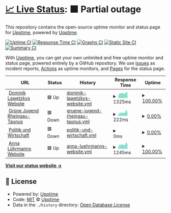 # [📈 Live Status](https://status.dominiklawetzky.de): <!--live status--> **🟧 Partial outage**

This repository contains the open-source uptime monitor and status page for [Upptime](https://upptime.js.org), powered by [Upptime](https://github.com/upptime/upptime).

[![Uptime CI](https://github.com/dominiklawetzky/status-page/workflows/Uptime%20CI/badge.svg)](https://github.com/dominiklawetzky/status-page/actions?query=workflow%3A%22Uptime+CI%22)
[![Response Time CI](https://github.com/dominiklawetzky/status-page/workflows/Response%20Time%20CI/badge.svg)](https://github.com/dominiklawetzky/status-page/actions?query=workflow%3A%22Response+Time+CI%22)
[![Graphs CI](https://github.com/dominiklawetzky/status-page/workflows/Graphs%20CI/badge.svg)](https://github.com/dominiklawetzky/status-page/actions?query=workflow%3A%22Graphs+CI%22)
[![Static Site CI](https://github.com/dominiklawetzky/status-page/workflows/Static%20Site%20CI/badge.svg)](https://github.com/dominiklawetzky/status-page/actions?query=workflow%3A%22Static+Site+CI%22)
[![Summary CI](https://github.com/dominiklawetzky/status-page/workflows/Summary%20CI/badge.svg)](https://github.com/dominiklawetzky/status-page/actions?query=workflow%3A%22Summary+CI%22)

With [Upptime](https://upptime.js.org), you can get your own unlimited and free uptime monitor and status page, powered entirely by a GitHub repository. We use [Issues](https://github.com/upptime/upptime/issues) as incident reports, [Actions](https://github.com/dominiklawetzky/status-page/actions) as uptime monitors, and [Pages](https://status.dominiklawetzky.de) for the status page.

<!--start: status pages-->
<!-- This summary is generated by Upptime (https://github.com/upptime/upptime) -->
<!-- Do not edit this manually, your changes will be overwritten -->
<!-- prettier-ignore -->
| URL | Status | History | Response Time | Uptime |
| --- | ------ | ------- | ------------- | ------ |
| <img alt="" src="https://icons.duckduckgo.com/ip3/dominiklawetzky.de.ico" height="13"> [Dominik Lawetzkys Website](https://dominiklawetzky.de) | 🟩 Up | [dominik-lawetzkys-website.yml](https://github.com/dominiklawetzky/status-page/commits/HEAD/history/dominik-lawetzkys-website.yml) | <details><summary><img alt="Response time graph" src="./graphs/dominik-lawetzkys-website/response-time-week.png" height="20"> 1325ms</summary><br><a href="https://status.dominiklawetzky.de/history/dominik-lawetzkys-website"><img alt="Response time 1247" src="https://img.shields.io/endpoint?url=https%3A%2F%2Fraw.githubusercontent.com%2Fdominiklawetzky%2Fstatus-page%2FHEAD%2Fapi%2Fdominik-lawetzkys-website%2Fresponse-time.json"></a><br><a href="https://status.dominiklawetzky.de/history/dominik-lawetzkys-website"><img alt="24-hour response time 1313" src="https://img.shields.io/endpoint?url=https%3A%2F%2Fraw.githubusercontent.com%2Fdominiklawetzky%2Fstatus-page%2FHEAD%2Fapi%2Fdominik-lawetzkys-website%2Fresponse-time-day.json"></a><br><a href="https://status.dominiklawetzky.de/history/dominik-lawetzkys-website"><img alt="7-day response time 1325" src="https://img.shields.io/endpoint?url=https%3A%2F%2Fraw.githubusercontent.com%2Fdominiklawetzky%2Fstatus-page%2FHEAD%2Fapi%2Fdominik-lawetzkys-website%2Fresponse-time-week.json"></a><br><a href="https://status.dominiklawetzky.de/history/dominik-lawetzkys-website"><img alt="30-day response time 1344" src="https://img.shields.io/endpoint?url=https%3A%2F%2Fraw.githubusercontent.com%2Fdominiklawetzky%2Fstatus-page%2FHEAD%2Fapi%2Fdominik-lawetzkys-website%2Fresponse-time-month.json"></a><br><a href="https://status.dominiklawetzky.de/history/dominik-lawetzkys-website"><img alt="1-year response time 1314" src="https://img.shields.io/endpoint?url=https%3A%2F%2Fraw.githubusercontent.com%2Fdominiklawetzky%2Fstatus-page%2FHEAD%2Fapi%2Fdominik-lawetzkys-website%2Fresponse-time-year.json"></a></details> | <details><summary><a href="https://status.dominiklawetzky.de/history/dominik-lawetzkys-website">100.00%</a></summary><a href="https://status.dominiklawetzky.de/history/dominik-lawetzkys-website"><img alt="All-time uptime 99.98%" src="https://img.shields.io/endpoint?url=https%3A%2F%2Fraw.githubusercontent.com%2Fdominiklawetzky%2Fstatus-page%2FHEAD%2Fapi%2Fdominik-lawetzkys-website%2Fuptime.json"></a><br><a href="https://status.dominiklawetzky.de/history/dominik-lawetzkys-website"><img alt="24-hour uptime 100.00%" src="https://img.shields.io/endpoint?url=https%3A%2F%2Fraw.githubusercontent.com%2Fdominiklawetzky%2Fstatus-page%2FHEAD%2Fapi%2Fdominik-lawetzkys-website%2Fuptime-day.json"></a><br><a href="https://status.dominiklawetzky.de/history/dominik-lawetzkys-website"><img alt="7-day uptime 100.00%" src="https://img.shields.io/endpoint?url=https%3A%2F%2Fraw.githubusercontent.com%2Fdominiklawetzky%2Fstatus-page%2FHEAD%2Fapi%2Fdominik-lawetzkys-website%2Fuptime-week.json"></a><br><a href="https://status.dominiklawetzky.de/history/dominik-lawetzkys-website"><img alt="30-day uptime 100.00%" src="https://img.shields.io/endpoint?url=https%3A%2F%2Fraw.githubusercontent.com%2Fdominiklawetzky%2Fstatus-page%2FHEAD%2Fapi%2Fdominik-lawetzkys-website%2Fuptime-month.json"></a><br><a href="https://status.dominiklawetzky.de/history/dominik-lawetzkys-website"><img alt="1-year uptime 99.95%" src="https://img.shields.io/endpoint?url=https%3A%2F%2Fraw.githubusercontent.com%2Fdominiklawetzky%2Fstatus-page%2FHEAD%2Fapi%2Fdominik-lawetzkys-website%2Fuptime-year.json"></a></details>
| <img alt="" src="https://icons.duckduckgo.com/ip3/gj-rtk.de.ico" height="13"> [Grüne Jugend Rheingau-Taunus](https://gj-rtk.de) | 🟥 Down | [gruene-jugend-rheingau-taunus.yml](https://github.com/dominiklawetzky/status-page/commits/HEAD/history/gruene-jugend-rheingau-taunus.yml) | <details><summary><img alt="Response time graph" src="./graphs/gruene-jugend-rheingau-taunus/response-time-week.png" height="20"> 222ms</summary><br><a href="https://status.dominiklawetzky.de/history/gruene-jugend-rheingau-taunus"><img alt="Response time 203" src="https://img.shields.io/endpoint?url=https%3A%2F%2Fraw.githubusercontent.com%2Fdominiklawetzky%2Fstatus-page%2FHEAD%2Fapi%2Fgruene-jugend-rheingau-taunus%2Fresponse-time.json"></a><br><a href="https://status.dominiklawetzky.de/history/gruene-jugend-rheingau-taunus"><img alt="24-hour response time 169" src="https://img.shields.io/endpoint?url=https%3A%2F%2Fraw.githubusercontent.com%2Fdominiklawetzky%2Fstatus-page%2FHEAD%2Fapi%2Fgruene-jugend-rheingau-taunus%2Fresponse-time-day.json"></a><br><a href="https://status.dominiklawetzky.de/history/gruene-jugend-rheingau-taunus"><img alt="7-day response time 222" src="https://img.shields.io/endpoint?url=https%3A%2F%2Fraw.githubusercontent.com%2Fdominiklawetzky%2Fstatus-page%2FHEAD%2Fapi%2Fgruene-jugend-rheingau-taunus%2Fresponse-time-week.json"></a><br><a href="https://status.dominiklawetzky.de/history/gruene-jugend-rheingau-taunus"><img alt="30-day response time 203" src="https://img.shields.io/endpoint?url=https%3A%2F%2Fraw.githubusercontent.com%2Fdominiklawetzky%2Fstatus-page%2FHEAD%2Fapi%2Fgruene-jugend-rheingau-taunus%2Fresponse-time-month.json"></a><br><a href="https://status.dominiklawetzky.de/history/gruene-jugend-rheingau-taunus"><img alt="1-year response time 202" src="https://img.shields.io/endpoint?url=https%3A%2F%2Fraw.githubusercontent.com%2Fdominiklawetzky%2Fstatus-page%2FHEAD%2Fapi%2Fgruene-jugend-rheingau-taunus%2Fresponse-time-year.json"></a></details> | <details><summary><a href="https://status.dominiklawetzky.de/history/gruene-jugend-rheingau-taunus">0.00%</a></summary><a href="https://status.dominiklawetzky.de/history/gruene-jugend-rheingau-taunus"><img alt="All-time uptime 70.52%" src="https://img.shields.io/endpoint?url=https%3A%2F%2Fraw.githubusercontent.com%2Fdominiklawetzky%2Fstatus-page%2FHEAD%2Fapi%2Fgruene-jugend-rheingau-taunus%2Fuptime.json"></a><br><a href="https://status.dominiklawetzky.de/history/gruene-jugend-rheingau-taunus"><img alt="24-hour uptime 0.00%" src="https://img.shields.io/endpoint?url=https%3A%2F%2Fraw.githubusercontent.com%2Fdominiklawetzky%2Fstatus-page%2FHEAD%2Fapi%2Fgruene-jugend-rheingau-taunus%2Fuptime-day.json"></a><br><a href="https://status.dominiklawetzky.de/history/gruene-jugend-rheingau-taunus"><img alt="7-day uptime 0.00%" src="https://img.shields.io/endpoint?url=https%3A%2F%2Fraw.githubusercontent.com%2Fdominiklawetzky%2Fstatus-page%2FHEAD%2Fapi%2Fgruene-jugend-rheingau-taunus%2Fuptime-week.json"></a><br><a href="https://status.dominiklawetzky.de/history/gruene-jugend-rheingau-taunus"><img alt="30-day uptime 1.38%" src="https://img.shields.io/endpoint?url=https%3A%2F%2Fraw.githubusercontent.com%2Fdominiklawetzky%2Fstatus-page%2FHEAD%2Fapi%2Fgruene-jugend-rheingau-taunus%2Fuptime-month.json"></a><br><a href="https://status.dominiklawetzky.de/history/gruene-jugend-rheingau-taunus"><img alt="1-year uptime 27.87%" src="https://img.shields.io/endpoint?url=https%3A%2F%2Fraw.githubusercontent.com%2Fdominiklawetzky%2Fstatus-page%2FHEAD%2Fapi%2Fgruene-jugend-rheingau-taunus%2Fuptime-year.json"></a></details>
| <img alt="" src="https://icons.duckduckgo.com/ip3/politikundwirtschaft.de.ico" height="13"> [Politik und Wirtschaft](https://politikundwirtschaft.de) | 🟥 Down | [politik-und-wirtschaft.yml](https://github.com/dominiklawetzky/status-page/commits/HEAD/history/politik-und-wirtschaft.yml) | <details><summary><img alt="Response time graph" src="./graphs/politik-und-wirtschaft/response-time-week.png" height="20"> 0ms</summary><br><a href="https://status.dominiklawetzky.de/history/politik-und-wirtschaft"><img alt="Response time 0" src="https://img.shields.io/endpoint?url=https%3A%2F%2Fraw.githubusercontent.com%2Fdominiklawetzky%2Fstatus-page%2FHEAD%2Fapi%2Fpolitik-und-wirtschaft%2Fresponse-time.json"></a><br><a href="https://status.dominiklawetzky.de/history/politik-und-wirtschaft"><img alt="24-hour response time 0" src="https://img.shields.io/endpoint?url=https%3A%2F%2Fraw.githubusercontent.com%2Fdominiklawetzky%2Fstatus-page%2FHEAD%2Fapi%2Fpolitik-und-wirtschaft%2Fresponse-time-day.json"></a><br><a href="https://status.dominiklawetzky.de/history/politik-und-wirtschaft"><img alt="7-day response time 0" src="https://img.shields.io/endpoint?url=https%3A%2F%2Fraw.githubusercontent.com%2Fdominiklawetzky%2Fstatus-page%2FHEAD%2Fapi%2Fpolitik-und-wirtschaft%2Fresponse-time-week.json"></a><br><a href="https://status.dominiklawetzky.de/history/politik-und-wirtschaft"><img alt="30-day response time 0" src="https://img.shields.io/endpoint?url=https%3A%2F%2Fraw.githubusercontent.com%2Fdominiklawetzky%2Fstatus-page%2FHEAD%2Fapi%2Fpolitik-und-wirtschaft%2Fresponse-time-month.json"></a><br><a href="https://status.dominiklawetzky.de/history/politik-und-wirtschaft"><img alt="1-year response time 0" src="https://img.shields.io/endpoint?url=https%3A%2F%2Fraw.githubusercontent.com%2Fdominiklawetzky%2Fstatus-page%2FHEAD%2Fapi%2Fpolitik-und-wirtschaft%2Fresponse-time-year.json"></a></details> | <details><summary><a href="https://status.dominiklawetzky.de/history/politik-und-wirtschaft">0.00%</a></summary><a href="https://status.dominiklawetzky.de/history/politik-und-wirtschaft"><img alt="All-time uptime 24.70%" src="https://img.shields.io/endpoint?url=https%3A%2F%2Fraw.githubusercontent.com%2Fdominiklawetzky%2Fstatus-page%2FHEAD%2Fapi%2Fpolitik-und-wirtschaft%2Fuptime.json"></a><br><a href="https://status.dominiklawetzky.de/history/politik-und-wirtschaft"><img alt="24-hour uptime 0.00%" src="https://img.shields.io/endpoint?url=https%3A%2F%2Fraw.githubusercontent.com%2Fdominiklawetzky%2Fstatus-page%2FHEAD%2Fapi%2Fpolitik-und-wirtschaft%2Fuptime-day.json"></a><br><a href="https://status.dominiklawetzky.de/history/politik-und-wirtschaft"><img alt="7-day uptime 0.00%" src="https://img.shields.io/endpoint?url=https%3A%2F%2Fraw.githubusercontent.com%2Fdominiklawetzky%2Fstatus-page%2FHEAD%2Fapi%2Fpolitik-und-wirtschaft%2Fuptime-week.json"></a><br><a href="https://status.dominiklawetzky.de/history/politik-und-wirtschaft"><img alt="30-day uptime 1.38%" src="https://img.shields.io/endpoint?url=https%3A%2F%2Fraw.githubusercontent.com%2Fdominiklawetzky%2Fstatus-page%2FHEAD%2Fapi%2Fpolitik-und-wirtschaft%2Fuptime-month.json"></a><br><a href="https://status.dominiklawetzky.de/history/politik-und-wirtschaft"><img alt="1-year uptime 0.00%" src="https://img.shields.io/endpoint?url=https%3A%2F%2Fraw.githubusercontent.com%2Fdominiklawetzky%2Fstatus-page%2FHEAD%2Fapi%2Fpolitik-und-wirtschaft%2Fuptime-year.json"></a></details>
| <img alt="" src="https://icons.duckduckgo.com/ip3/anna-luehrmann.de.ico" height="13"> [Anna Lührmanns Website](https://anna-luehrmann.de) | 🟩 Up | [anna-luehrmanns-website.yml](https://github.com/dominiklawetzky/status-page/commits/HEAD/history/anna-luehrmanns-website.yml) | <details><summary><img alt="Response time graph" src="./graphs/anna-luehrmanns-website/response-time-week.png" height="20"> 1245ms</summary><br><a href="https://status.dominiklawetzky.de/history/anna-luehrmanns-website"><img alt="Response time 599" src="https://img.shields.io/endpoint?url=https%3A%2F%2Fraw.githubusercontent.com%2Fdominiklawetzky%2Fstatus-page%2FHEAD%2Fapi%2Fanna-luehrmanns-website%2Fresponse-time.json"></a><br><a href="https://status.dominiklawetzky.de/history/anna-luehrmanns-website"><img alt="24-hour response time 1183" src="https://img.shields.io/endpoint?url=https%3A%2F%2Fraw.githubusercontent.com%2Fdominiklawetzky%2Fstatus-page%2FHEAD%2Fapi%2Fanna-luehrmanns-website%2Fresponse-time-day.json"></a><br><a href="https://status.dominiklawetzky.de/history/anna-luehrmanns-website"><img alt="7-day response time 1245" src="https://img.shields.io/endpoint?url=https%3A%2F%2Fraw.githubusercontent.com%2Fdominiklawetzky%2Fstatus-page%2FHEAD%2Fapi%2Fanna-luehrmanns-website%2Fresponse-time-week.json"></a><br><a href="https://status.dominiklawetzky.de/history/anna-luehrmanns-website"><img alt="30-day response time 1179" src="https://img.shields.io/endpoint?url=https%3A%2F%2Fraw.githubusercontent.com%2Fdominiklawetzky%2Fstatus-page%2FHEAD%2Fapi%2Fanna-luehrmanns-website%2Fresponse-time-month.json"></a><br><a href="https://status.dominiklawetzky.de/history/anna-luehrmanns-website"><img alt="1-year response time 667" src="https://img.shields.io/endpoint?url=https%3A%2F%2Fraw.githubusercontent.com%2Fdominiklawetzky%2Fstatus-page%2FHEAD%2Fapi%2Fanna-luehrmanns-website%2Fresponse-time-year.json"></a></details> | <details><summary><a href="https://status.dominiklawetzky.de/history/anna-luehrmanns-website">100.00%</a></summary><a href="https://status.dominiklawetzky.de/history/anna-luehrmanns-website"><img alt="All-time uptime 98.83%" src="https://img.shields.io/endpoint?url=https%3A%2F%2Fraw.githubusercontent.com%2Fdominiklawetzky%2Fstatus-page%2FHEAD%2Fapi%2Fanna-luehrmanns-website%2Fuptime.json"></a><br><a href="https://status.dominiklawetzky.de/history/anna-luehrmanns-website"><img alt="24-hour uptime 100.00%" src="https://img.shields.io/endpoint?url=https%3A%2F%2Fraw.githubusercontent.com%2Fdominiklawetzky%2Fstatus-page%2FHEAD%2Fapi%2Fanna-luehrmanns-website%2Fuptime-day.json"></a><br><a href="https://status.dominiklawetzky.de/history/anna-luehrmanns-website"><img alt="7-day uptime 100.00%" src="https://img.shields.io/endpoint?url=https%3A%2F%2Fraw.githubusercontent.com%2Fdominiklawetzky%2Fstatus-page%2FHEAD%2Fapi%2Fanna-luehrmanns-website%2Fuptime-week.json"></a><br><a href="https://status.dominiklawetzky.de/history/anna-luehrmanns-website"><img alt="30-day uptime 100.00%" src="https://img.shields.io/endpoint?url=https%3A%2F%2Fraw.githubusercontent.com%2Fdominiklawetzky%2Fstatus-page%2FHEAD%2Fapi%2Fanna-luehrmanns-website%2Fuptime-month.json"></a><br><a href="https://status.dominiklawetzky.de/history/anna-luehrmanns-website"><img alt="1-year uptime 99.96%" src="https://img.shields.io/endpoint?url=https%3A%2F%2Fraw.githubusercontent.com%2Fdominiklawetzky%2Fstatus-page%2FHEAD%2Fapi%2Fanna-luehrmanns-website%2Fuptime-year.json"></a></details>

<!--end: status pages-->

[**Visit our status website →**](https://status.dominiklawetzky.de)

## 📄 License

- Powered by: [Upptime](https://github.com/upptime/upptime)
- Code: [MIT](./LICENSE) © [Upptime](https://upptime.js.org)
- Data in the `./history` directory: [Open Database License](https://opendatacommons.org/licenses/odbl/1-0/)
